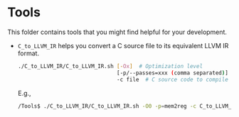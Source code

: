 # Tools

This folder contains tools that you might find helpful for your development.

- `C_to_LLVM_IR` helps you convert a C source file to its equivalent LLVM IR format.
  ```Bash
  ./C_to_LLVM_IR/C_to_LLVM_IR.sh [-Ox]  # Optimization level
                                 [-p/--passes=xxx (comma separated)]  # Passes to execute
                                 -c file  # C source code to compile
  ```
  E.g.,

  ```Bash
  /Tools$ ./C_to_LLVM_IR/C_to_LLVM_IR.sh -O0 -p=mem2reg -c C_to_LLVM_IR/main.c
  ```
